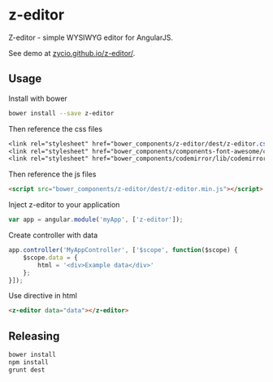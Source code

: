 z-editor
=====================

Z-editor - simple WYSIWYG editor for AngularJS.

See demo at [zycio.github.io/z-editor/](https://zycio.github.io/z-editor/).

## Usage
Install with bower

```bash
bower install --save z-editor
```

Then reference the css files
```css
<link rel="stylesheet" href="bower_components/z-editor/dest/z-editor.css" />
<link rel="stylesheet" href="bower_components/components-font-awesome/css/font-awesome.css" />
<link rel="stylesheet" href="bower_components/codemirror/lib/codemirror.css" />
```

Then reference the js files
```html
<script src="bower_components/z-editor/dest/z-editor.min.js"></script>
```

Inject z-editor to your application
```js
var app = angular.module('myApp', ['z-editor']);
```

Create controller with data
```js
app.controller('MyAppController', ['$scope', function($scope) {
    $scope.data = {
        html = '<div>Example data</div>'
    };
}]);
```

Use directive in html
```html
<z-editor data="data"></z-editor>
```

## Releasing
```bash
bower install
npm install
grunt dest
```
